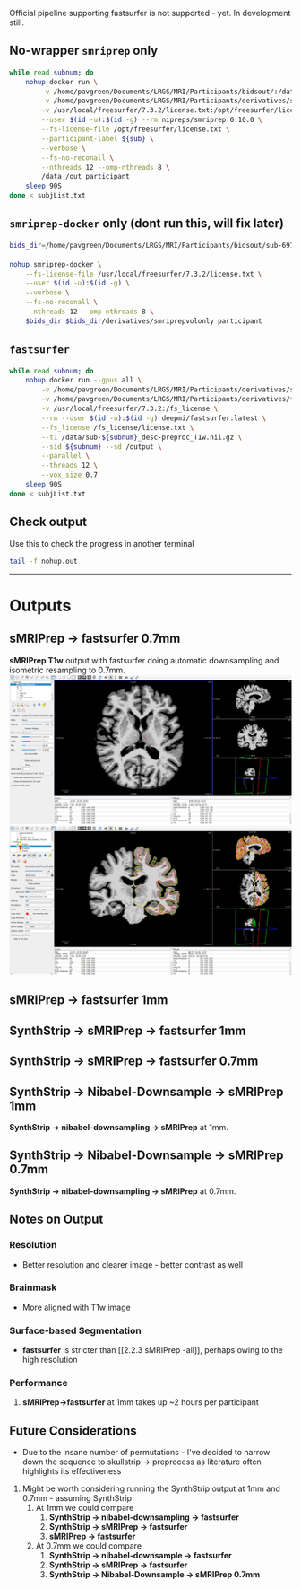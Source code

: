 Official pipeline supporting fastsurfer is not supported - yet. In development still. 

## No-wrapper `smriprep` only
```bash
while read subnum; do 
	nohup docker run \
		-v /home/pavgreen/Documents/LRGS/MRI/Participants/bidsout/:/data:ro \
		-v /home/pavgreen/Documents/LRGS/MRI/Participants/derivatives/smriprepvolonly:/out \
		-v /usr/local/freesurfer/7.3.2/license.txt:/opt/freesurfer/license.txt:ro \
		--user $(id -u):$(id -g) --rm nipreps/smriprep:0.10.0 \
		--fs-license-file /opt/freesurfer/license.txt \
		--participant-label ${sub} \
		--verbose \
		--fs-no-reconall \
		--nthreads 12 --omp-nthreads 8 \
		/data /out participant
	sleep 90S
done < subjList.txt
```

## `smriprep-docker` only (dont run this, will fix later)
```bash
bids_dir=/home/pavgreen/Documents/LRGS/MRI/Participants/bidsout/sub-697

nohup smriprep-docker \
	--fs-license-file /usr/local/freesurfer/7.3.2/license.txt \
	--user $(id -u):$(id -g) \
	--verbose \
	--fs-no-reconall \
	--nthreads 12 --omp-nthreads 8 \
	$bids_dir $bids_dir/derivatives/smriprepvolonly participant
```

## `fastsurfer`
```bash
while read subnum; do 
	nohup docker run --gpus all \
		-v /home/pavgreen/Documents/LRGS/MRI/Participants/derivatives/smriprepvolonly/smriprep/sub-697/anat:/data \
		-v /home/pavgreen/Documents/LRGS/MRI/Participants/derivatives/fastsurfer:/output \
		-v /usr/local/freesurfer/7.3.2:/fs_license \
		--rm --user $(id -u):$(id -g) deepmi/fastsurfer:latest \
		--fs_license /fs_license/license.txt \
		--t1 /data/sub-${subnum}_desc-preproc_T1w.nii.gz \
		--sid ${subnum} --sd /output \
		--parallel \
		--threads 12 \
		--vox_size 0.7
	sleep 90S
done < subjList.txt
```

## Check output
Use this to check the progress in another terminal
```bash
tail -f nohup.out
```
---
# Outputs

## sMRIPrep -> fastsurfer 0.7mm
**sMRIPrep T1w** output with fastsurfer doing automatic downsampling and isometric resampling to 0.7mm.
![](../../Images/Pasted%20image%2020230227041312.png)
![](../../Images/Pasted%20image%2020230227041436.png)

## sMRIPrep -> fastsurfer 1mm

## SynthStrip -> sMRIPrep -> fastsurfer 1mm

## SynthStrip -> sMRIPrep -> fastsurfer 0.7mm

## SynthStrip -> Nibabel-Downsample -> sMRIPrep 1mm
**SynthStrip -> nibabel-downsampling -> sMRIPrep** at 1mm.

## SynthStrip -> Nibabel-Downsample -> sMRIPrep 0.7mm
**SynthStrip -> nibabel-downsampling -> sMRIPrep** at 0.7mm.

## Notes on Output

### Resolution
- Better resolution and clearer image - better contrast as well

### Brainmask
- More aligned with T1w image

### Surface-based Segmentation
- **fastsurfer** is stricter than [[2.2.3 sMRIPrep -all]], perhaps owing to the high resolution

### Performance
1. **sMRIPrep->fastsurfer** at 1mm takes up ~2 hours per participant

## Future Considerations
- Due to the insane number of permutations - I've decided to narrow down the sequence to skullstrip -> preprocess as literature often highlights its effectiveness
1. Might be worth considering running the SynthStrip output at 1mm and 0.7mm - assuming SynthStrip
	1. At 1mm we could compare
		1. **SynthStrip -> nibabel-downsampling -> fastsurfer**
		2. **SynthStrip -> sMRIPrep -> fastsurfer**
		3. **sMRIPrep -> fastsurfer**
	2. At 0.7mm we could compare
		1. **SynthStrip -> nibabel-downsample -> fastsurfer** 
		2. **SynthStrip -> sMRIPrep -> fastsurfer**
		3. **SynthStrip -> Nibabel-Downsample -> sMRIPrep 0.7mm**
